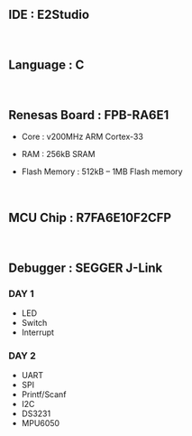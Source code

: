 ## IDE : E2Studio

<br>

## Language : C

<br>

## Renesas Board : FPB-RA6E1

- Core : v200MHz ARM Cortex-33

- RAM : 256kB SRAM

- Flash Memory : 512kB – 1MB Flash memory

<br>

## MCU Chip : R7FA6E10F2CFP

<br>

## Debugger : SEGGER J-Link


### DAY 1 

- LED
- Switch
- Interrupt

### DAY 2

- UART
- SPI
- Printf/Scanf
- I2C
- DS3231
- MPU6050